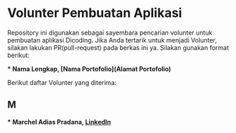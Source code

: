 # Volunter Pembuatan Aplikasi

Repository ini digunakan sebagai sayembara pencarian volunter untuk pembuatan aplikasi Dicoding. Jika Anda tertarik untuk menjadi Volunter, silakan lakukan PR(pull-request) pada berkas ini ya. Silakan gunakan format berikut:


**\* Nama Lengkap, [Nama Portofolio](Alamat Portofolio)**


Berikut daftar Volunter yang diterima:

M
--
**\* Marchel Adias Pradana, [LinkedIn](https://www.linkedin.com/in/marchelp/)**
